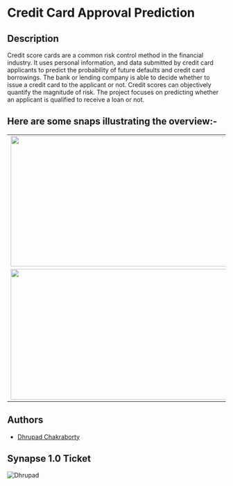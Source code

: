 # Credit Card Approval Prediction

## Description

Credit score cards are a common risk control method in the financial industry. It uses personal information, and data submitted by credit card applicants to predict the probability of future defaults and credit card borrowings. The bank or lending company is able to decide whether to issue a credit card to the applicant or not. Credit scores can objectively quantify the magnitude of risk. The project focuses on predicting whether an applicant is qualified to receive a loan or not.

## Here are some snaps illustrating the overview:-

<table>
  <tr>
    <td><img src="https://user-images.githubusercontent.com/91726340/213746926-7dd65ae5-cbea-43eb-a4b3-d08b7c8b804f.png"
 width="500px" height="300px"></td>
    <td><img src="https://user-images.githubusercontent.com/91726340/213747232-6834bb0f-cc9d-47a3-988a-72d9f0031f5f.png"
 width="500px" height="300px"></td>
  </tr>
  <tr>
    <td><img src="https://user-images.githubusercontent.com/91726340/213747551-4ef175bb-71b5-4bfe-871f-0a126443d32c.png"
 width="500px" height="300px"></td>
    <td><img src="https://user-images.githubusercontent.com/91726340/213746975-cad4a79c-1e63-48d0-91ea-56cc4ad58185.png"
 width="500px" height="300px"></td>
  </tr>
  </table>
  
  ## Authors

* [Dhrupad Chakraborty](https://github.com/dhrupad17)

## Synapse 1.0 Ticket

![Dhrupad](https://user-images.githubusercontent.com/91726340/211203653-48a1b4d7-c88e-4090-a59d-fd7e59dbe98d.png)
